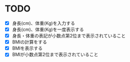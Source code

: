 TODO
====================
-[x] 身長(cm)、体重(Kg)を入力する
-[x] 身長(cm)、体重(Kg)を一度表示する
-[x] 身長・体重の表記が小数点第2位まで表示されていること
-[x] BMIの計算をする
-[x] BMIを表示する
-[x] BMIが小数点第2位まで表示されていること